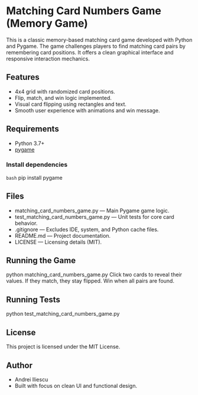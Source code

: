 # Matching Card Numbers Game (Memory Game)

This is a classic memory-based matching card game developed with Python and Pygame. The game challenges players to find matching card pairs by remembering card positions. It offers a clean graphical interface and responsive interaction mechanics.

## Features

- 4x4 grid with randomized card positions.
- Flip, match, and win logic implemented.
- Visual card flipping using rectangles and text.
- Smooth user experience with animations and win message.

## Requirements

- Python 3.7+
- [pygame](https://pypi.org/project/pygame/)

### Install dependencies

```bash```
pip install pygame

## Files
- matching_card_numbers_game.py — Main Pygame game logic.
- test_matching_card_numbers_game.py — Unit tests for core card behavior.
- .gitignore — Excludes IDE, system, and Python cache files.
- README.md — Project documentation.
- LICENSE — Licensing details (MIT).

## Running the Game
python matching_card_numbers_game.py
Click two cards to reveal their values. If they match, they stay flipped. Win when all pairs are found.

## Running Tests
python test_matching_card_numbers_game.py

## License
This project is licensed under the MIT License.

## Author
- Andrei Iliescu
- Built with focus on clean UI and functional design.
